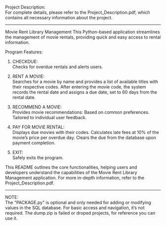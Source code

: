 Project Description:  
        For complete details, please refer to the Project_Description.pdf, which contains all necessary information about the project.
_________________________________________________________________________________________________________________________________________________________________________________________
Movie Rent Library Management
This Python-based application streamlines the management of movie rentals, providing quick and easy access to rental information.

Program Features:

1. CHECKDUE:   
         Checks for overdue rentals and alerts users.

2. RENT A MOVIE:  
          Searches for a movie by name and provides a list of available titles with their respective codes.
          After entering the movie code, the system records the rental date and assigns a due date, set to 60 days from the rental date.

3. RECOMMEND A MOVIE:  
          Provides movie recommendations:
          Based on common preferences.
          Tailored to individual user feedback.

4. PAY FOR MOVIE RENTAL:  
        Displays due movies with their codes.
        Calculates late fees at 10% of the movie’s price per overdue day.
        Clears the due from the database upon payment completion.

5. EXIT:  
       Safely exits the program.

This README outlines the core functionalities, helping users and developers understand the capabilities of the Movie Rent Library Management application. For more in-depth information, refer to the Project_Description.pdf.
____________________________________________________________________________________________________________________________________________________________________
NOTE:    
        The "PACKAGE.py" is optional and only needed for adding or modifying values in the SQL database. For basic access and navigation, it’s not required.
        The dump.zip is failed or droped projects, for reference you can use it.
